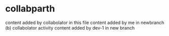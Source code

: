 # collabparth
content added by collabolator in this file
content added by me in newbranch 
(b) collabolator activity
content added by dev-1 in new branch